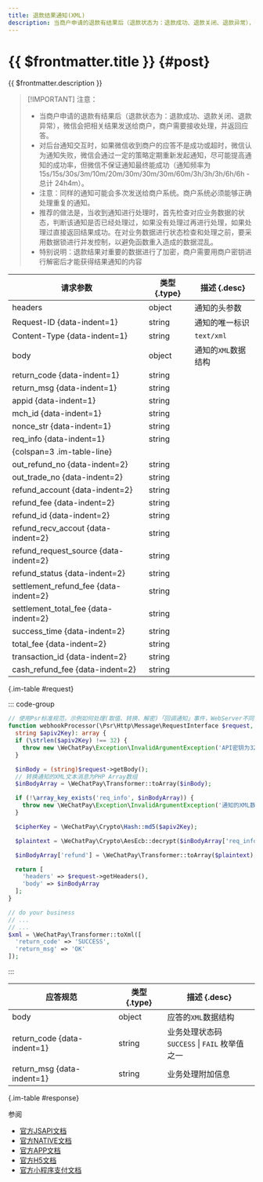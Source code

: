 ```yaml
---
title: 退款结果通知(XML)
description: 当商户申请的退款有结果后（退款状态为：退款成功、退款关闭、退款异常），微信会把相关结果发送给商户，商户需要接收处理，并返回应答。
---
```


# {{ $frontmatter.title }} {#post}

{{ $frontmatter.description }}

> [!IMPORTANT] 注意：
> - 当商户申请的退款有结果后（退款状态为：退款成功、退款关闭、退款异常），微信会把相关结果发送给商户，商户需要接收处理，并返回应答。
> - 对后台通知交互时，如果微信收到商户的应答不是成功或超时，微信认为通知失败，微信会通过一定的策略定期重新发起通知，尽可能提高通知的成功率，但微信不保证通知最终能成功（通知频率为15s/15s/30s/3m/10m/20m/30m/30m/30m/60m/3h/3h/3h/6h/6h - 总计 24h4m）。
> - 注意：同样的通知可能会多次发送给商户系统。商户系统必须能够正确处理重复的通知。
> - 推荐的做法是，当收到通知进行处理时，首先检查对应业务数据的状态，判断该通知是否已经处理过，如果没有处理过再进行处理，如果处理过直接返回结果成功。在对业务数据进行状态检查和处理之前，要采用数据锁进行并发控制，以避免函数重入造成的数据混乱。
> - 特别说明：退款结果对重要的数据进行了加密，商户需要用商户密钥进行解密后才能获得结果通知的内容

| 请求参数 | 类型 {.type} | 描述 {.desc}
| -- | -- | --
| headers | object | 通知的头参数
| Request-ID {data-indent=1} | string | 通知的唯一标识
| Content-Type {data-indent=1} | string | `text/xml`
| body | object | 通知的`XML`数据结构
| return_code {data-indent=1} | string
| return_msg {data-indent=1} | string
| appid {data-indent=1} | string
| mch_id {data-indent=1} | string
| nonce_str {data-indent=1} | string
| req_info {data-indent=1} | string
| {colspan=3 .im-table-line}
| out_refund_no {data-indent=2} | string
| out_trade_no {data-indent=2} | string
| refund_account {data-indent=2} | string
| refund_fee {data-indent=2} | string
| refund_id {data-indent=2} | string
| refund_recv_accout {data-indent=2} | string
| refund_request_source {data-indent=2} | string
| refund_status {data-indent=2} | string
| settlement_refund_fee {data-indent=2} | string
| settlement_total_fee {data-indent=2} | string
| success_time {data-indent=2} | string
| total_fee {data-indent=2} | string
| transaction_id {data-indent=2} | string
| cash_refund_fee {data-indent=2} | string

{.im-table #request}

::: code-group

```php [处理程序]
// 使用Psr标准规范，示例如何处理(取值、转换、解密)「回调通知」事件，WebServer不同，用法略有差异，供参考实现。
function webhookProcessor(\Psr\Http\Message\RequestInterface $request,
  string $apiv2Key): array {
  if (\strlen($apiv2Key) !== 32) {
    throw new \WeChatPay\Exception\InvalidArgumentException('API密钥为32字节，长度不对');
  }

  $inBody = (string)$request->getBody();
  // 转换通知的XML文本消息为PHP Array数组
  $inBodyArray = \WeChatPay\Transformer::toArray($inBody);

  if (!\array_key_exists('req_info', $inBodyArray)) {
    throw new \WeChatPay\Exception\InvalidArgumentException('通知的XML数据异常');
  }

  $cipherKey = \WeChatPay\Crypto\Hash::md5($apiv2Key);

  $plaintext = \WeChatPay\Crypto\AesEcb::decrypt($inBodyArray['req_info'], $cipherKey);

  $inBodyArray['refund'] = \WeChatPay\Transformer::toArray($plaintext);

  return [
    'headers' => $request->getHeaders(),
    'body' => $inBodyArray
  ];
}

// do your business
// ...
// ...
$xml = \WeChatPay\Transformer::toXml([
  'return_code' => 'SUCCESS',
  'return_msg' => 'OK'
]);
```

:::

| 应答规范 | 类型 {.type} | 描述 {.desc}
| --- | --- | ---
| body | object | 应答的`XML`数据结构
| return_code {data-indent=1} | string | 业务处理状态码<br/>`SUCCESS` \| `FAIL` 枚举值之一
| return_msg {data-indent=1} | string | 业务处理附加信息

{.im-table #response}

参阅
- [官方JSAPI文档](https://pay.weixin.qq.com/wiki/doc/api/jsapi.php?chapter=9_16&index=10)
- [官方NATIVE文档](https://pay.weixin.qq.com/wiki/doc/api/native.php?chapter=9_16&index=11)
- [官方APP文档](https://pay.weixin.qq.com/wiki/doc/api/app/app.php?chapter=9_16&index=11)
- [官方H5文档](https://pay.weixin.qq.com/wiki/doc/api/H5.php?chapter=9_16&index=10)
- [官方小程序支付文档](https://pay.weixin.qq.com/wiki/doc/api/wxa/wxa_api.php?chapter=9_16&index=10)
